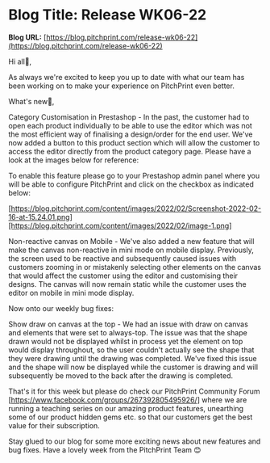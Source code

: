 # **Blog Title**: Release WK06-22

**Blog URL:** [https://blog.pitchprint.com/release-wk06-22](https://blog.pitchprint.com/release-wk06-22)

Hi all👋,

As always we're excited to keep you up to date with what our team has been working on to make your experience on PitchPrint even better.

What's new🚀,

Category Customisation in Prestashop - In the past, the customer had to open each product individually to be able to use the editor which
was not the most efficient way of finalising a design/order for the end user. We've now added a button to this product section which will
allow the customer to access the editor directly from the product category page. Please have a look at the images below for reference:

To enable this feature please go to your Prestashop admin panel where you will be able to configure PitchPrint and click on the checkbox as
indicated below:

[https://blog.pitchprint.com/content/images/2022/02/Screenshot-2022-02-16-at-15.24.01.png][https://blog.pitchprint.com/content/images/2022/02/image-1.png]

Non-reactive canvas on Mobile - We've also added a new feature that will make the canvas non-reactive in mini mode on mobile display.
Previously, the screen used to be reactive and subsequently caused issues with customers zooming in or mistakenly selecting other elements
on the canvas that would affect the customer using the editor and customising their designs. The canvas will now remain static while the
customer uses the editor on mobile in mini mode display.

Now onto our weekly bug fixes:

Show draw on canvas at the top - We had an issue with draw on canvas and elements that were set to always-top. The issue was that the shape
drawn would not be displayed whilst in process yet the element on top would display throughout, so the user couldn't actually see the shape
that they were drawing until the drawing was completed. We've fixed this issue and the shape will now be displayed while the customer is
drawing and will subsequently be moved to the back after the drawing is completed.

That's it for this week but please do check our PitchPrint Community Forum [https://www.facebook.com/groups/267392805495926/] where we are
running a teaching series on our amazing product features, unearthing some of our product hidden gems etc. so that our customers get the
best value for their subscription.

Stay glued to our blog for some more exciting news about new features and bug fixes. Have a lovely week from the PitchPrint Team 😊

